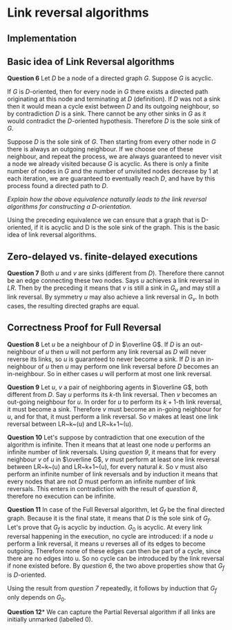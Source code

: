 # Link reversal algorithms

## Implementation

## Basic idea of Link Reversal algorithms

**Question 6**
Let $D$ be a node of a directed graph $G$. Suppose $G$ is acyclic.

If $G$ is $D$-oriented, then for every node in $G$ there exists a directed path originating at this node and terminating at $D$ (definition). If $D$ was not a sink then it would mean a cycle exist between $D$ and its outgoing neighbour, so by contradiction $D$ is a sink. There cannot be any other sinks in $G$ as it would contradict the $D$-oriented hypothesis. Therefore $D$ is the sole sink of $G$.

Suppose $D$ is the sole sink of $G$. Then starting from every other node in $G$ there is always an outgoing neighbour. If we choose one of these neighbour, and repeat the process, we are always guaranteed to never visit a node we already visited because $G$ is acyclic. As there is only a finite number of nodes in $G$ and the number of unvisited nodes decrease by 1 at each iteration, we are guaranteed to eventually reach $D$, and have by this process found a directed path to $D$.

*Explain how the above equivalence naturally leads to the link reversal algorithms for constructing a $D$-orientation.*

Using the preceding equivalence we can ensure that a graph that is D-oriented, if it is acyclic and D is the sole sink of the graph. This is the basic idea of link reversal algorithms.

## Zero-delayed vs. finite-delayed executions

**Question 7**
Both $u$ and $v$ are sinks (different from $D$). Therefore there cannot be an edge connecting these two nodes.
Says $u$ achieves a link reversal in $LR$. Then by the preceding it means that $v$ is still a sink in $G_u$ and may still a link reversal. By symmetry $u$ may also achieve a link reversal in $G_v$. In both cases, the resulting directed graphs are equal.

## Correctness Proof for Full Reversal

**Question 8**
Let $u$ be a neighbour of $D$ in $\overline G$. If $D$ is an out-neighbour of $u$ then $u$ will not perform any link reversal as $D$ will never reverse its links, so $u$ is guaranteed to never become a sink. If $D$ is an in-neighbour of $u$ then $u$ may perform one link reversal before $D$ becomes an in-neighbour. So in either cases $u$ will perform at most one link reversal.

**Question 9**
Let $u$, $v$ a pair of neighboring agents in $\overline G$, both different from $D$. Say $u$ performs its $k$-th link reversal. Then $v$ becomes an out-going neighbour for $u$. In order for $u$ to perform its $k+1$-th link reversal, it must become a sink. Therefore $v$ must become an in-going neighbour for $u$, and for that, it must perform a link reversal. So $v$ makes at least one link reversal between LR~k~(u) and LR~k+1~(u).

**Question 10**
Let's suppose by contradiction that one execution of the algorithm is infinite. Then it means that at least one node $u$ performs an infinite number of link reversals. Using *question 9*, it means that for every neighbour $v$ of $u$ in $\overline G$, $v$ must perform at least one link reversal between LR~k~(u) and LR~k+1~(u), for every natural $k$. So $v$ must also perform an infinite number of link reversals and by induction it means that every nodes that are not $D$ must perform an infinite number of link reversals. This enters in contradiction with the result of *question 8*, therefore no execution can be infinite.

**Question 11**
In case of the Full Reversal algorithm, let $G_f$ be the final directed graph.
Because it is the final state, it means that $D$ is the sole sink of $G_f$. Let's prove that $G_f$ is acyclic by induction.
 $G_0$ is acyclic. At every link reversal happening in the execution, no cycle are introduced: if a node $u$ perform a link reversal, it means $u$ reverses all of its edges to become outgoing. Therefore none of these edges can then be part of a cycle, since there are no edges into u. So no cycle can be introduced by the link reversal if none existed before.
 By *question 6*, the two above properties show that $G_f$ is $D$-oriented.

 Using the result from *question 7* repeatedly, it follows by induction that $G_f$ only depends on $G_0$. 

 **Question 12***
 We can capture the Partial Reversal algorithm if all links are initially unmarked (labelled 0).